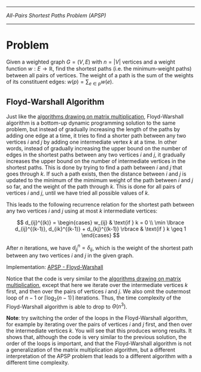 _________________________________________
*All-Pairs Shortest Paths Problem (APSP)*
_________________________________________

# Problem

Given a weighted graph $G=(V,E)$ with $n = |V|$ vertices and a weight function $w: E \rightarrow \mathbb{R}$, find the shortest paths (i.e. the minimum-weight paths) between all pairs of vertices. The weight of a path is the sum of the weights of its constituent edges: $w(p) = \sum_{e \in p} w(e)$.

## Floyd-Warshall Algorithm

Just like the [algorithms drawing on matrix multiplication](https://github.com/pl3onasm/AADS/tree/main/algorithms/graphs/APSP-matrixmp), Floyd-Warshall algorithm is a bottom-up dynamic programming solution to the same problem, but instead of gradually increasing the length of the paths by adding one edge at a time, it tries to find a shorter path between any two vertices $i$ and $j$ by adding one intermediate vertex $k$ at a time. In other words, instead of gradually increasing the upper bound on the number of edges in the shortest paths between any two vertices $i$ and $j$, it gradually increases the upper bound on the number of intermediate vertices in the shortest paths. This is done by trying to find a path between $i$ and $j$ that goes through $k$. If such a path exists, then the distance between $i$ and $j$ is updated to the minimum of the mimimum weight of the path between $i$ and $j$ so far, and the weight of the path through $k$. This is done for all pairs of vertices $i$ and $j$, until we have tried all possible values of $k$.

This leads to the following recurrence relation for the shortest path between any two vertices $i$ and $j$ using at most $k$ intermediate vertices:

$$
d_{ij}^{(k)} =  
\begin{cases}
w_{ij} & \text{if } k = 0 \\
\min \lbrace d_{ij}^{(k-1)}, d_{ik}^{(k-1)} + d_{kj}^{(k-1)} \rbrace  & \text{if } k \geq 1
\end{cases}
$$

After $n$ iterations, we have $d_{ij}^n = \delta_{ij}$, which is the weight of the shortest path between any two vertices $i$ and $j$ in the given graph.

Implementation: [APSP - Floyd-Warshall](https://github.com/pl3onasm/AADS/blob/main/algorithms/graphs/APSP-floyd/floyd.c)

Notice that the code is very similar to the [algorithms drawing on matrix multiplication](https://github.com/pl3onasm/AADS/tree/main/algorithms/graphs/APSP-matrixmp), except that here we iterate over the intermediate vertices $k$ first, and then over the pairs of vertices $i$ and $j$. We also omit the outermost loop of $n-1$ or $\lceil \log_2 (n-1) \rceil$ iterations. Thus, the time complexity of the Floyd-Warshall algorithm is able to drop to $\Theta(n^3)$.

**Note**: try switching the order of the loops in the Floyd-Warshall algorithm, for example by iterating over the pairs of vertices $i$ and $j$ first, and then over the intermediate vertices $k$. You will see that this produces wrong results. It shows that, although the code is very similar to the previous solution, the order of the loops is important, and that the Floyd-Warshall algorithm is not a generalization of the matrix multiplication algorithm, but a different interpretation of the APSP problem that leads to a different algorithm with a different time complexity.
